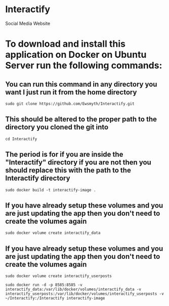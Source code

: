 # Interactify
 Social Media Website

# To download and install this application on Docker on Ubuntu Server run the following commands:

## You can run this command in any directory you want I just run it from the home directory
```
sudo git clone https://github.com/Ewsmyth/Interactify.git
```
## This should be altered to the proper path to the directory you cloned the git into
```
cd Interactify
```
## The period is for if you are inside the "Interactify" directory if you are not then you should replace this with the path to the Interactify directory
```
sudo docker build -t interactify-image .
```
## If you have already setup these volumes and you are just updating the app then you don't need to create the volumes again
```
sudo docker volume create interactify_data
```
## If you have already setup these volumes and you are just updating the app then you don't need to create the volumes again
```
sudo docker volume create interactify_userposts
```

```
sudo docker run -d -p 8585:8585 -v interactify_data:/var/lib/docker/volumes/interactify_data -v interactify_userposts:/var/lib/docker/volumes/interactify_userposts -v ~/Interactify:/Interactify interactify-image
```
